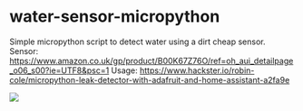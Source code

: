 # water-sensor-micropython
Simple micropython script to detect water using a dirt cheap sensor.
Sensor: https://www.amazon.co.uk/gp/product/B00K67Z76O/ref=oh_aui_detailpage_o06_s00?ie=UTF8&psc=1
Usage: https://www.hackster.io/robin-cole/micropython-leak-detector-with-adafruit-and-home-assistant-a2fa9e

<img src="https://github.com/robmarkcole/water-sensor-micropython/blob/master/water-sensor-micropython.png">
